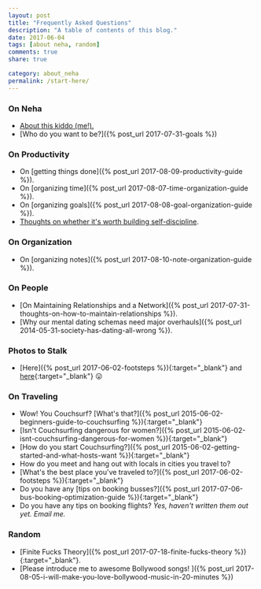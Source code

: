 ```yaml
---
layout: post
title: "Frequently Asked Questions"
description: "A table of contents of this blog."
date: 2017-06-04
tags: [about neha, random]
comments: true
share: true

category: about_neha
permalink: /start-here/
--- 
```


### On Neha

* [About this kiddo (me!).](http://www.nehakay.com/about/)
* [Who do you want to be?]({% post_url 2017-07-31-goals %})

### On Productivity

* On [getting things done]({% post_url 2017-08-09-productivity-guide %}).
* On [organizing time]({% post_url 2017-08-07-time-organization-guide %}).
* On [organizing goals]({% post_url 2017-08-08-goal-organization-guide %}).
* <a href="http://www.nehakay.com/productivity-guide/#this-guide-isnt-about-building-motivation-or-self-control">Thoughts on whether it's worth building self-discipline</a>.

### On Organization
* On [organizing notes]({% post_url 2017-08-10-note-organization-guide %}).

### On People
* [On Maintaining Relationships and a Network]({% post_url 2017-07-31-thoughts-on-how-to-maintain-relationships %}).
* [Why our mental dating schemas need major overhauls]({% post_url 2014-05-31-society-has-dating-all-wrong %}).

### Photos to Stalk

* [Here]({% post_url 2017-06-02-footsteps %}){:target="_blank"} and [here](https://www.flickr.com/photos/150567501@N07/){:target="_blank"} 😛

### On Traveling

* Wow! You Couchsurf? [What's that?]({% post_url 2015-06-02-beginners-guide-to-couchsurfing %}){:target="_blank"}
* [Isn't Couchsurfing dangerous for women?]({% post_url 2015-06-02-isnt-couchsurfing-dangerous-for-women %}){:target="_blank"}
* [How do you start Couchsurfing?]({% post_url 2015-06-02-getting-started-and-what-hosts-want %}){:target="_blank"}
* How do you meet and hang out with locals in cities you travel to? 
* [What's the best place you've traveled to?]({% post_url 2017-06-02-footsteps %}){:target="_blank"} 
* Do you have any [tips on booking busses?]({% post_url 2017-07-06-bus-booking-optimization-guide %}){:target="_blank"}
* Do you have any tips on booking flights? _Yes, haven't written them out yet. Email me._

### Random
* [Finite Fucks Theory]({% post_url 2017-07-18-finite-fucks-theory %}){:target="_blank"}.
* [Please introduce me to awesome Bollywood songs! ]({% post_url 2017-08-05-i-will-make-you-love-bollywood-music-in-20-minutes %})